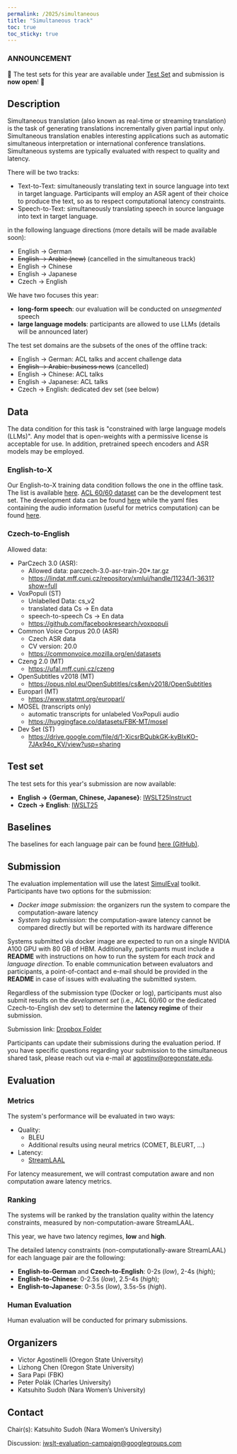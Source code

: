 ```yaml
---
permalink: /2025/simultaneous
title: "Simultaneous track"
toc: true
toc_sticky: true
---
```


<!--
Markdown notes: comments can be formed as in this example;
bulleted lines start with a - ;
if you want to have a line break either put a blank line in between the text or leave two spaces at the end of the line
-->

### ANNOUNCEMENT
🥁 The test sets for this year are available under [Test Set](#test-set) and submission is **now open**! 🥁

## Description
<!-- Description the task, the languages, and the type of data -->

Simultaneous translation (also known as real-time or streaming translation) is the task of generating translations incrementally given partial input only.
Simultaneous translation enables interesting applications such as automatic simultaneous interpretation or international conference translations.
Simultaneous systems are typically evaluated with respect to quality and latency.

There will be two tracks:
- Text-to-Text: simultaneously translating text in source language into text in target language. Participants will employ an ASR agent of their choice to produce the text, so as to respect computational latency constraints.
- Speech-to-Text: simultaneously translating speech in source language into text in target language.

in the following language directions (more details will be made available soon):

- English -> German
- ~~English -> Arabic (new)~~ (cancelled in the simultaneous track)
- English -> Chinese
- English -> Japanese
- Czech -> English

We have two focuses this year: 
- **long-form speech**: our evaluation will be conducted on *unsegmented* speech
- **large language models**: participants are allowed to use LLMs (details will be announced later)

The test set domains are the subsets of the ones of the offline track:
- English -> German: ACL talks and accent challenge data
- ~~English -> Arabic: business news~~ (cancelled)
- English -> Chinese: ACL talks
- English -> Japanese: ACL talks
- Czech -> English: dedicated dev set (see below)

## Data
<!-- Details description of the data and links to download -->
The data condition for this task is "constrained with large language models (LLMs)". Any model that is open-weights with a permissive license is acceptable for use. In addition, pretrained speech encoders and ASR models may be employed. 

### English-to-X
Our English-to-X training data condition follows the one in the offline task.
The list is available [here](https://iwslt.org/2025/offline#training-data-and-data-conditions).
[ACL 60/60 dataset](https://aclanthology.org/2023.iwslt-1.2/) can be the development test set.
The development data can be found [here](https://aclanthology.org/attachments/2023.iwslt-1.2.dataset.zip) while the yaml files containing the audio information (useful for metrics computation) can be found [here](https://fbk.sharepoint.com/:u:/s/MTUnit/ETIMufobKrxLqfePQCvss8gBJ-2QMsFBJGqfJQEepGETfQ?e=HGwB6x).

### Czech-to-English

Allowed data:

- ParCzech 3.0 (ASR): 
  - Allowed data: parczech-3.0-asr-train-20*.tar.gz
  - https://lindat.mff.cuni.cz/repository/xmlui/handle/11234/1-3631?show=full 
- VoxPopuli (ST)
  - Unlabelled Data: cs_v2
  - translated data Cs -> En data
  - speech-to-speech Cs -> En data
  - https://github.com/facebookresearch/voxpopuli
- Common Voice Corpus 20.0 (ASR)
  - Czech ASR data
  - CV version: 20.0
  - https://commonvoice.mozilla.org/en/datasets
- Czeng 2.0 (MT)
  - https://ufal.mff.cuni.cz/czeng
- OpenSubtitles v2018 (MT)
  - https://opus.nlpl.eu/OpenSubtitles/cs&en/v2018/OpenSubtitles 
- Europarl (MT)
  - https://www.statmt.org/europarl/ 
- MOSEL (transcripts only)
  - automatic transcripts for unlabeled VoxPopuli audio
  - https://huggingface.co/datasets/FBK-MT/mosel 
- Dev Set	(ST)
  - https://drive.google.com/file/d/1-XicsrBQubkGK-kyBIxKO-7JAx94o_KV/view?usp=sharing 

## Test set
The test sets for this year's submission are now available:
- **English -> {German, Chinese, Japanese}**: [IWSLT25Instruct](https://fbk.sharepoint.com/:u:/s/MTUnit/EbwKrywzb5xMuPiDtmItJ_wBHQozf_k8wp3BXayUHrVj0g?e=DXKXWF)
- **Czech -> English**: [IWSLT25](https://drive.google.com/file/d/138KgEoFnNwKHVjh-hCF-JwQttwMyWpzl/view?usp=sharing)

## Baselines
<!-- Links to the baselines to be used (descriptions, publications and/or links to models, code) -->

The baselines for each language pair can be found 
[here (GitHub)](https://github.com/pe-trik/iwslt25-baselines/tree/master/experiments/acl6060_dev/de/fixed_segmenter).

## Submission
<!-- Description of expected submission format and submission instructions -->
The evaluation implementation will use the latest [SimulEval](https://github.com/facebookresearch/SimulEval) toolkit.
Participants have two options for the submission:
- *Docker image submission*: the organizers run the system to compare the computation-aware latency
- *System log submission:* the computation-aware latency cannot be compared directly but will be reported with its hardware difference

Systems submitted via docker image are expected to run on a single NVIDIA A100 GPU with 80 GB of HBM. Additionally, participants must include a **README** with instructions on how to run the system for each *track* and *language direction*. To enable communication between evaluators and participants, a point-of-contact and e-mail should be provided in the **README** in case of issues with evaluating the submitted system.

Regardless of the submission type (Docker or log), participants must also submit results on the *development set* (i.e., ACL 60/60 or the dedicated Czech-to-English dev set) to determine the **latency regime** of their submission.

Submission link: [Dropbox Folder](https://www.dropbox.com/scl/fo/i4uh2wjrqbwedj9162gpo/AIVYqmU6Uf7IV_eRd7puMuk?rlkey=ds6qj1fmwocn32sq27m8atjdl&st=6aj128kv&dl=0)

Participants can update their submissions during the evaluation period. If you have specific questions regarding your submission to the simultaneous shared task, please reach out via e-mail at agostinv@oregonstate.edu.

## Evaluation
<!-- Description of metrics used for evaluation, what the official ranking is based on, links to evaluation scripts -->

### Metrics
The system's performance will be evaluated in two ways:

- Quality:
  - BLEU
  - Additional results using neural metrics (COMET, BLEURT, …)
- Latency:
  - [StreamLAAL](https://github.com/hlt-mt/FBK-fairseq/blob/master/fbk_works/STREAMATT_STREAMLAAL.md)

For latency measurement, we will contrast computation aware and non computation aware latency metrics.

### Ranking
The systems will be ranked by the translation quality within the latency constraints, measured by non-computation-aware StreamLAAL.

This year, we have two latency regimes, **low** and **high**. 

The detailed latency constraints (non-computationally-aware StreamLAAL) for each language pair are the following:
- **English-to-German** and **Czech-to-English**: 0-2s (*low*), 2-4s (*high*);
- **English-to-Chinese**: 0-2.5s (*low*), 2.5-4s (*high*);
- **English-to-Japanese**: 0-3.5s (*low*), 3.5s-5s (*high*).

### Human Evaluation
Human evaluation will be conducted for primary submissions.

## Organizers
<!-- List of organizers' names and affiliations -->
- Victor Agostinelli (Oregon State University)
- Lizhong Chen (Oregon State University)
- Sara Papi (FBK)
- Peter Polák (Charles University)
- Katsuhito Sudoh (Nara Women’s University)

## Contact
<!-- Add chair(s) and their contact info, as well as standard google group -->
Chair(s): Katsuhito Sudoh (Nara Women’s University)

Discussion: <iwslt-evaluation-campaign@googlegroups.com>

